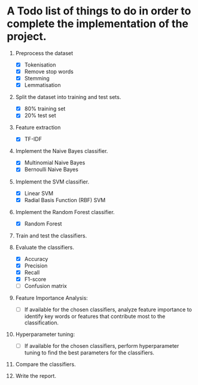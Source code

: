 # A Todo list of things to do in order to complete the implementation of the project.

1. Preprocess the dataset
    - [x] Tokenisation
    - [x] Remove stop words
    - [x] Stemming
    - [x] Lemmatisation

2. Split the dataset into training and test sets.
    - [x] 80% training set
    - [x] 20% test set

3. Feature extraction
    - [x] TF-IDF

4. Implement the Naive Bayes classifier.
    - [x] Multinomial Naive Bayes
    - [x] Bernoulli Naive Bayes

5. Implement the SVM classifier.
    - [x] Linear SVM
    - [x] Radial Basis Function (RBF) SVM

6. Implement the Random Forest classifier.
    - [x] Random Forest

7. Train and test the classifiers.

8. Evaluate the classifiers.
    - [x] Accuracy
    - [x] Precision
    - [x] Recall
    - [x] F1-score
    - [ ] Confusion matrix

9. Feature Importance Analysis:
    - [ ] If available for the chosen classifiers, analyze feature importance to identify key words or features that contribute most to the classification.

10. Hyperparameter tuning:
    - [ ] If available for the chosen classifiers, perform hyperparameter tuning to find the best parameters for the classifiers.

11. Compare the classifiers.

12. Write the report.
